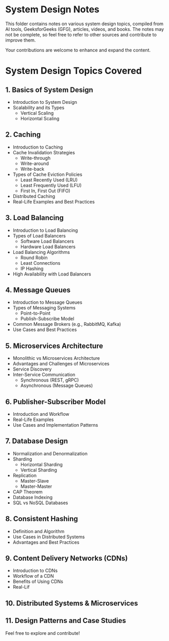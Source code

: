 # System Design Notes

This folder contains notes on various system design topics, compiled from AI tools, GeeksforGeeks (GFG), articles, videos, and books. The notes may not be complete, so feel free to refer to other sources and contribute to improve them. 

Your contributions are welcome to enhance and expand the content.

# System Design Topics Covered

## **1. Basics of System Design**
- Introduction to System Design
- Scalability and its Types
  - Vertical Scaling
  - Horizontal Scaling

## **2. Caching**
- Introduction to Caching
- Cache Invalidation Strategies
  - Write-through
  - Write-around
  - Write-back
- Types of Cache Eviction Policies
  - Least Recently Used (LRU)
  - Least Frequently Used (LFU)
  - First In, First Out (FIFO)
- Distributed Caching
- Real-Life Examples and Best Practices

## **3. Load Balancing**
- Introduction to Load Balancing
- Types of Load Balancers
  - Software Load Balancers
  - Hardware Load Balancers
- Load Balancing Algorithms
  - Round Robin
  - Least Connections
  - IP Hashing
- High Availability with Load Balancers

## **4. Message Queues**
- Introduction to Message Queues
- Types of Messaging Systems
  - Point-to-Point
  - Publish-Subscribe Model
- Common Message Brokers (e.g., RabbitMQ, Kafka)
- Use Cases and Best Practices

## **5. Microservices Architecture**
- Monolithic vs Microservices Architecture
- Advantages and Challenges of Microservices
- Service Discovery
- Inter-Service Communication
  - Synchronous (REST, gRPC)
  - Asynchronous (Message Queues)

## **6. Publisher-Subscriber Model**
- Introduction and Workflow
- Real-Life Examples
- Use Cases and Implementation Patterns

## **7. Database Design**
- Normalization and Denormalization
- Sharding
  - Horizontal Sharding
  - Vertical Sharding
- Replication
  - Master-Slave
  - Master-Master
- CAP Theorem
- Database Indexing
- SQL vs NoSQL Databases

## **8. Consistent Hashing**
- Definition and Algorithm
- Use Cases in Distributed Systems
- Advantages and Best Practices

## **9. Content Delivery Networks (CDNs)**
- Introduction to CDNs
- Workflow of a CDN
- Benefits of Using CDNs
- Real-Lif

## **10. Distributed Systems & Microservices**
## **11. Design Patterns and Case Studies**

Feel free to explore and contribute!
